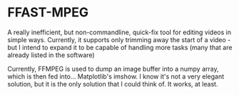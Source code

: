 # FFAST-MPEG
 A really inefficient, but non-commandline, quick-fix tool for editing videos in simple ways. Currently, it supports only trimming away the start of a video - but I intend to expand it to be capable of handling more tasks (many that are already listed in the software)

Currently, FFMPEG is used to dump an image buffer into a numpy array, which is then fed into... Matplotlib's imshow. I know it's not a very elegant solution, but it is the only solution that I could think of. It works, at least.
